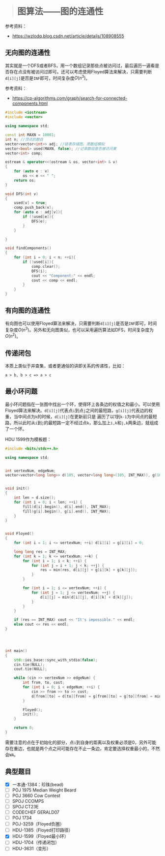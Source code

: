 > # 图算法——图的连通性

参考资料：

* https://wzlodq.blog.csdn.net/article/details/108908555

## 无向图的连通性

其实就是一个DFS或者BFS，用一个数组记录那些点被访问过，最后遍历一遍看是否存在点没有被访问过即可。还可以考虑使用Floyed算法来解决，只需要判断`d[i][j]`是否是`INF`即可，时间复杂度$O(n^3)$。

参考资料：

* <https://cp-algorithms.com/graph/search-for-connected-components.html>


```c++
#include <iostream>
#include <vector>

using namespace std;

const int MAXN = 10001;
int n; //顶点的数目
vector<vector<int>> adj; //链表存储图，用数组模拟
vector<bool> used(MAXN, false); //记录数组是否被访问果
vector<int> comp; 

ostream & operator<<(ostream & os, vector<int> & v)
{
    for (auto e : v)
        os << e << " ";
    return os;
}

void DFS(int v)
{
    used[v] = true;
    comp.push_back(v);
    for (auto e : adj[v]){
        if (!used[e]){
            DFS(e);
        }
    }

}

void findComponents()
{
    for (int i = 0; i < n; ++i){
        if (!used[i]){
            comp.clear();
            DFS(i);
            cout << "Component:" << endl;
            cout << comp << endl;
        }
    }
}


```



## 有向图的连通性

有向图也可以使用Floyed算法来解决，只需要判断`d[i][j]`是否是`INF`即可，时间复杂度$O(n^3)$。另外和无向图类似，也可以采用遍历算法如DFS，时间复杂度为$O(n^2)$。



## 传递闭包

本质上类似于并查集，或者更通俗的讲即关系的传递性，比如：

```
a > b, b > c => a > c
```

## 最小环问题

最小环问题指在一张图中找出一个环，使得环上各条边的权值之和最小。可以使用Floyed算法来解决。`d[i][j]`代表点`i`到点`j`之间的最短路，`g[i][j]`代表边的权重，当中间点为`k`的时候，`d[i][j]`在更新前只是 遍历了以1到`k-1`为中间点的最短路，所以此时从`i`到`j`的最短路一定不经过点`k`，那么加上`i,k`和`j,k`两条边，就组成了一个环。

HDU 1599作为模板题：

```c++
#include <bits/stdc++.h>

using namespace std;


int vertexNum, edgeNum;
vector<vector<long long>> d(105, vector<long long>(105, INT_MAX)), g(105, vector<long long>(105, INT_MAX));


void init()
{
	int len = d.size();
	for (int i = 0; i < len; ++i) {
		fill(d[i].begin(), d[i].end(), INT_MAX);
		fill(g[i].begin(), g[i].end(), INT_MAX);
	}
}


void Floyed()
{
	for (int i = 1; i <= vertexNum; ++i) d[i][i] = g[i][i] = 0;

	long long res = INT_MAX;
	for (int k = 1; k <= vertexNum; ++k) {
		for (int i = 1; i < k; ++i) {
			for (int j = i + 1; j < k; ++j) {
				res = min(res, d[i][j] + g[i][k] + g[k][j]);
			}
		}

		for (int i = 1; i <= vertexNum; ++i) {
			for (int j = 1; j <= vertexNum; ++j) {
				d[i][j] = min(d[i][j], d[i][k] + d[k][j]);
			}
		}
	}

	if (res == INT_MAX) cout << "It's impossible." << endl;
	else cout << res << endl;
}




int main()
{
	std::ios_base::sync_with_stdio(false);
	cin.tie(NULL);
	cout.tie(NULL);

	while (cin >> vertexNum >> edgeNum) {
		int from, to, cost;
		for (int i = 0; i < edgeNum; ++i) {
			cin >> from >> to >> cost;
			d[from][to] = d[to][from] = g[from][to] = g[to][from] = min((long long)cost, d[from][to]);
		}

		Floyed();
		init();
	}

	return 0;
}
```

需要注意的点在于初始化的部分，点`i`到自身的距离以及权重必须是0，另外可能存在重边，也就是两个点之间可能存在不止一条边，肯定要选择权重最小的，不然会`WA`。

## 典型题目

- [x] 一本通-1384：珍珠(bead)
- [ ] POJ 1975 Median Weight Beard
- [ ] POJ 3660 Cow Contest
- [ ] SPOJ CCOMPS
- [ ] SPOJ CT23E
- [ ] CODECHEF GERALD07
- [ ] POJ 1734
- [ ] POJ-3259（Floyed负圈）
- [ ] HDU-1385（Floyed打印路径）
- [x] HDU-1599（Floyed最小环）
- [ ] HDU-1704（传递闭包）
- [ ] HDU-3631（变形）